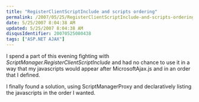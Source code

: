 ```yaml
---
title: "RegisterClientScriptInclude and scripts ordering"
permalink: /2007/05/25/RegisterClientScriptInclude-and-scripts-ordering/
date: 5/25/2007 8:04:38 AM
updated: 5/25/2007 8:04:38 AM
disqusIdentifier: 20070525080438
tags: ["ASP.NET AJAX"]
---
```

I spend a part of this evening fighting with *ScriptManager.RegisterClientScriptInclude* and had no chance to use it in a way that my javascripts would appear after MicrosoftAjax.js and in an order that I defined.

I finally found a solution, using ScriptManagerProxy and declaratively listing the javascripts in the order I wanted.
